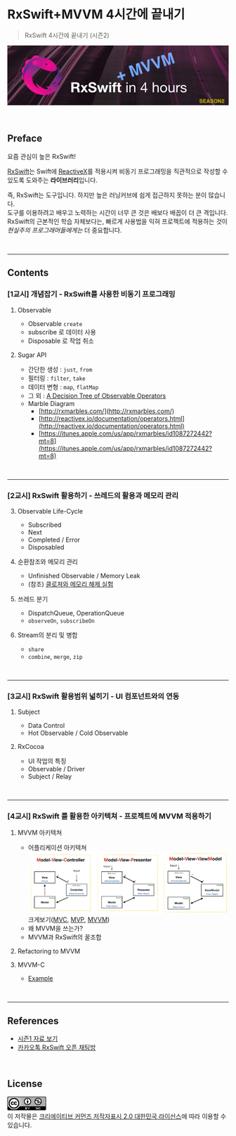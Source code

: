 # RxSwift+MVVM 4시간에 끝내기
> RxSwift 4시간에 끝내기 (시즌2)

![](docs/rxswift_in_4_hours_logo_s2.png)

<br/>

## Preface

요즘 관심이 높은 RxSwift!

[RxSwift](https://github.com/ReactiveX/RxSwift)는 Swift에 [ReactiveX](http://reactivex.io/)를 적용시켜 비동기 프로그래밍을 직관적으로 작성할 수 있도록 도와주는 **라이브러리**입니다. 

즉, RxSwift는 도구입니다. 하지만 높은 러닝커브에 쉽게 접근하지 못하는 분이 많습니다.<br/>
도구를 이용하려고 배우고 노력하는 시간이 너무 큰 것은 배보다 배꼽이 더 큰 격입니다.<br/>
RxSwift의 근본적인 학습 자체보다는, 빠르게 사용법을 익혀 프로젝트에 적용하는 것이 *현실주의 프로그래머들에게는* 더 중요합니다.

<br/>
<hr/>

## Contents

### [1교시] 개념잡기 - RxSwift를 사용한 비동기 프로그래밍

1. Observable

   - Observable `create`
   - subscribe 로 데이터 사용
   - Disposable 로 작업 취소

2. Sugar API

   - 간단한 생성 : `just`, `from`
   - 필터링 : `filter`, `take`
   - 데이터 변형 : `map`, `flatMap`
   - 그 외 : [A Decision Tree of Observable Operators](http://reactivex.io/documentation/ko/operators.html)
   - Marble Diagram
     - [http://rxmarbles.com/](http://rxmarbles.com/)
     - [http://reactivex.io/documentation/operators.html](http://reactivex.io/documentation/operators.html)
     - [https://itunes.apple.com/us/app/rxmarbles/id1087272442?mt=8](https://itunes.apple.com/us/app/rxmarbles/id1087272442?mt=8)

<br/>
<hr/>

### [2교시] RxSwift 활용하기 - 쓰레드의 활용과 메모리 관리

3. Observable Life-Cycle
   - Subscribed
   - Next
   - Completed / Error
   - Disposabled

4. 순환참조와 메모리 관리
   - Unfinished Observable / Memory Leak
   - (참조) [클로져와 메모리 해제 실험](https://iamchiwon.github.io/2018/08/13/closure-mem/)
	
5. 쓰레드 분기
   - DispatchQueue, OperationQueue
   - `observeOn`, `subscribeOn`

6. Stream의 분리 및 병합
   - `share`
   - `combine`, `merge`, `zip`

<br/>
<hr/>

### [3교시] RxSwift 활용범위 넓히기 - UI 컴포넌트와의 연동

1. Subject
   - Data Control
   - Hot Observable / Cold Observable

2. RxCocoa
   - UI 작업의 특징
   - Observable / Driver
   - Subject / Relay

<br/>
<hr/>

### [4교시] RxSwift 를 활용한 아키텍쳐 - 프로젝트에 MVVM 적용하기

1. MVVM 아키텍쳐
	- 어플리케이션 아키텍쳐<br/>
    ![architectures](docs/mvc_mvp_mvvm.jpeg)<br/>
        크게보기([MVC](docs/mvc.jpeg), [MVP](docs/mvp.jpeg), [MVVM](docs/mvvm.jpeg))
	- 왜 MVVM을 쓰는가?
	- MVVM과 RxSwift의 꿀조합

2. Refactoring to MVVM
3. MVVM-C
	- [Example](https://github.com/uptechteam/Coordinator-MVVM-Rx-Example)

<br/>
<hr/>

## References

- [시즌1 자료 보기](README_s1.md)
- [카카오톡 RxSwift 오픈 채팅방](https://open.kakao.com/o/gl2YZjq)

<br/>

## License

![](docs/cc_license.png)
<br />이 저작물은 <a rel="license" href="http://creativecommons.org/licenses/by/2.0/kr/">크리에이티브 커먼즈 저작자표시 2.0 대한민국 라이선스</a>에 따라 이용할 수 있습니다.

<br/>
